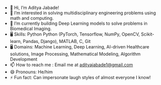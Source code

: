 - 👋 Hi, I’m Aditya Jabade!
- 👀 I’m interested in solving multidisciplinary engineering problems using math and computing. 
- 🌱 I’m currently building Deep Learning models to solve problems in Biomedical Imaging.
- 🖥️ Skills: Python Python (PyTorch, Tensorflow, NumPy, OpenCV, Scikit-learn, Pandas, Django), MATLAB, C, Git
- 🖥️ Domains: Machine Learning, Deep Learning, AI-driven Healthcare solutions, Image Processing, Mathematical Modeling, Algorithm Development
- 📫 How to reach me : Email me at adityajabade1@gmail.com
- 😄 Pronouns: He/him
- ⚡ Fun fact: Can impersonate laugh styles of almost everyone I know! 

<!---
Aditya-dev5/Aditya-dev5 is a ✨ special ✨ repository because its `README.md` (this file) appears on your GitHub profile.
You can click the Preview link to take a look at your changes.
--->
